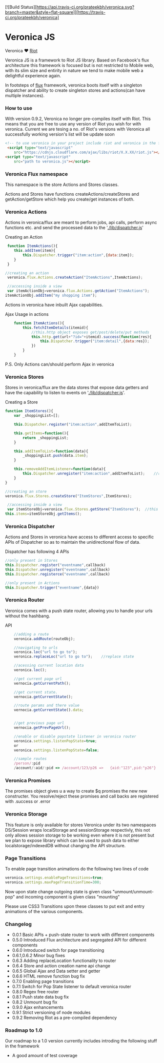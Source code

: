 [![Build Status][https://api.travis-ci.org/prateekbh/veronica.svg?branch=master&style=flat-square]][https://travis-ci.org/prateekbh/veronica]

# Veronica JS
Veronica ❤ [Riot](http://riotjs.com/)

Veronica JS is a framework to Riot JS library.
Based on Facebook's flux architecture this framework is focused but is not restricted to Mobile web, with its slim size and entirity in nature we tend to make mobile web a delightful experience again.

In footsteps of [flux](https://facebook.github.io/flux/docs/overview.html) framework, veronica boots itself with a singleton dispatcher and ability to create singleton stores and actions(can have multiple instances).

### How to use
With version 0.9.2, Veronica no longer pre-compiles itself with Riot. This means that you are free to use any version of Riot you wish for with veronica.
Current we are tesing a no. of Riot's versions with Veronica all successfully working version's list will be update soon

```html
<!-- to use veronica in your project include riot and veronica in the following order -->
 <script type="text/javascript" 
    src="https://cdnjs.cloudflare.com/ajax/libs/riot/X.X.XX/riot.js"></script>
<script type="text/javascript" 
    src="path to veronica.js"></script>

```

### Veronica Flux namespace
This namespace is the store Actions and Stores classes.

Actions and Stores have functions createActions/createStores and getAction/getStore which help you create/get instances of both.

### Veronica Actions
Actions in veronica/flux are meant to perform jobs, api calls, perform async functions etc. and send the processed data to the '[./lib/dispatcher.js](Dispatcher)'

Creating an Action
```js
 function ItemActions(){
    this.addItem(item){
        this.Dispatcher.trigger("item:action",{data:item});
    }
 }

//creating an action
 veronica.flux.Actions.createAction("ItemActions",ItemActions); 

 //accessing inside a view
 var itemActionObj=veronica.flux.Actions.getAction("ItemActions");
itemActionObj.addItem("my shopping item");

```

Actions in veronica have inbuilt Ajax capabilities.

Ajax Usage in actions
```js
	function ItemActions(){
		this.fetchItemDetails(itemid){
			//this.http object exposes get/post/delete/put methods
			this.http.get(url+"?id="+itemid).success(function(res){
				this.Dispatcher.trigger("item:detail",{data:res});
			})
		}
	}
```

P.S. Only Actions can/should perform Ajax in veronica

### Veronica Stores
Stores in veronica/flux are the data stores that expose data getters and have the capability to listen to events on '[./lib/dispatcher.js](Dispatcher)'.

Creating a Store
```js
function ItemStores(){
    var _shoppingList=[];

    this.Dispatcher.register("item:action",addItemToList);

    this.getItems=function(){
        return _shoppingList;
    }

    this.addItemToList=function(data){
        _shoppingList.push(data.item);
    }

    this.removeAddItemListener=function(data){
        this.Dispatcher.unregister("item:action",addItemToList);    //removing a listener
    }
}

//creating an store
veronica.flux.Stores.createStore("ItemStores",ItemStores);  

 //accessing inside a view
 var itemStoreObj=veronica.flux.Stores.getStore("ItemStores");  //this will be a sigle
this.items=itemStoreObj.getItems();
```

### Veronica Dispatcher
Actions and Stores in veronica have access to different access to specific APIs of Dispatcher so as to maintain the unidirectional flow of data.

Dispatcher has following 4 APIs
```js
//only present in Stores
this.Dispatcher.register("eventname",callback)
this.Dispatcher.unregister("eventname",callback)
this.Dispatcher.registerce("eventname",callback)

//only present in Actions
this.Dispatcher.trigger("eventname",{data})
```

### Veronica Router
Veronica comes with a push state router, allowing you to handle your urls without the hashbang.

API

```js
    //adding a route
    veronica.addRoute(routeObj);

    //navigating to urls
    veronica.loc("url to go to");
    veronica.replaceLoc("url to go to");    //replace state

    //acessing current location data
    veronica.loc();

    //get current page url
    vernocia.getCurrentPath();

    //get current state.
    vernocia.getCurrentState();

    //route params and there value
    vernocia.getCurrentState().data;


    //get previous page url
    vernocia.getPrevPageUrl();

    //enable or disable popstate listener in veronica router
    veronica.settings.listenPopState=true;
    or
    veronica.settings.listenPopState=false;

    //sample routes
    /person/:pid
    /account/:aid/:pid => /account/123/p26 =>   {aid:"123",pid:"p26"}

```
### Veronica Promises
The promises object gives u a way to create $q promises the new new constructer.
You resolve/reject these promises and call backs  are registered with .success or .error

### Veronica Storage
This feature is only available for stores
Veronica under its two namespaces DS/Session wraps localStorage and sessionStorage respectivly, this not only allows session storage to be working even where it is not present but we plan to expose library which can be used to push data to either localstorage/indexedDB without changing the API structure.

### Page Transitions
To enable page transition animations do the following two lines of code
```js
veronica.settings.enablePageTransitions=true;
veronica.settings.maxPageTransitionTime=300;
```

Now upon state change outgoing state is given class "unmount/unmount-pop" and incoming component is given class "mounting"

Please use CSS3 Transitions upon these classes to put exit and entry animations of the various components.

### Changelog
- 0.0.1     Basic APIs + push-state router to work with different components
- 0.5.0     Introduced Flux architecture and segregated API for different components
- 0.6.0     Introduced switch for page transitioning 
- 0.6.1,0.6.2   Minor bug fixes
- 0.6.3     Adding replaceLocation functionality to router
- 0.6.4     Store and action creation name api change
- 0.6.5     Global Ajax and Data setter and getter
- 0.6.6     HTML remove function bug fix
- 0.7.0     Enabling page transitions
- 0.7.1     Switch for Pop State listener to default veronica router
- 0.8.0     Regex free router
- 0.8.1     Push state data bug fix
- 0.8.2     Unmount bug fix
- 0.9.0     Ajax enhancements
- 0.9.1     Strict versioning of node modules
- 0.9.2     Removing Riot as a pre-compiled dependency



### Roadmap to 1.0
Our roadmap to a 1.0 version currently includes introding the following stuff in the framework
- A good amount of test coverage
